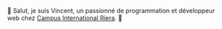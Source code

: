 <p>👋 Salut, je suis Vincent, un passionné de programmation et développeur web chez <a href="https://www.campusinternationalriera.com/">Campus International Riera</a>. 🌱</p>
<!--<p>ℹ️ Pour en savoir plus sur moi, consultez mon <a href="https://portfolio-vincent-descamps.vercel.app/">portfolio</a>.</p>
<p>🔗 Retrouvez-moi également sur <a href="https://github.com/Vincent-Descamps">GitHub</a>.</p>-->

